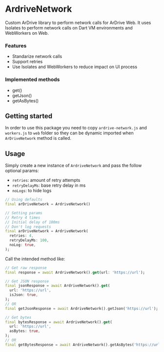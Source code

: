 # ArdriveNetwork

Custom ArDrive library to perform network calls for ArDrive Web. It uses Isolates to perform network calls on Dart VM environments and WebWorkers on Web.

### Features

- Standarize network calls
- Support retries
- Use Isolates and WebWorkers to reduce impact on UI process

### Implemented methods

- get()
- getJson()
- getAsBytes()

## Getting started

In order to use this package you need to copy `ardrive-network.js` and `workers.js` to `web` folder so they can be dynamic imported when `ArDriveNetwork` method is called.

## Usage

Simply create a new instance of `ArdriveNetwork` and pass the follow optional params:

- `retries`: amount of retry attempts
- `retryDelayMs`: base retry delay in ms
- `noLogs`: to hide logs

```dart
// Using defaults
final arDriveNetwork = ArdriveNetwork()

// Setting params
// Retry 4 times
// Initial delay of 100ms
// Don't log requests
final arDriveNetwork = ArdriveNetwork(
  retries: 4,
  retryDelayMs: 100,
  noLog: true,
);
```

Call the intended method like:

```dart
// Get raw response
final response = await ArdriveNetwork().get(url: 'https://url');

// Get JSON response
final jsonResponse = await ArdriveNetwork().get(
  url: 'https://url',
  isJson: true,
);
// OR
final getJsonResponse = await ArdriveNetwork().getJson('https://url');

// Get bytes
final bytesResponse = await ArdriveNetwork().get(
  url: 'https://url',
  asBytes: true,
);
// OR
final getBytesResponse = await ArdriveNetwork().getAsBytes('https://url');
```
